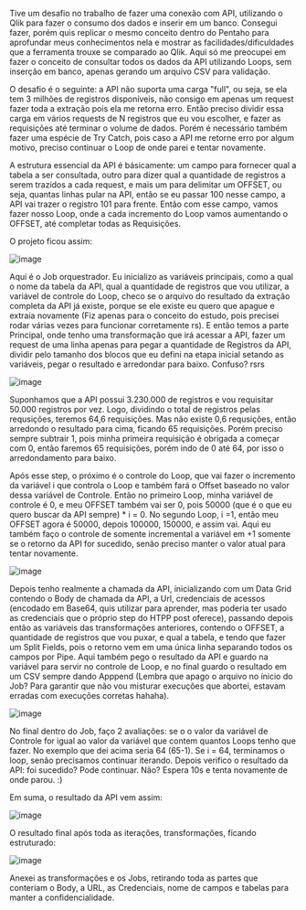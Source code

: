 Tive um desafio no trabalho de fazer uma conexão com API, utilizando o Qlik para fazer o consumo dos dados e inserir em um banco. Consegui fazer, porém quis replicar o mesmo conceito dentro do Pentaho para aprofundar meus conhecimentos nela e mostrar as facilidades/dificuldades que a ferramenta trouxe se comparado ao Qlik. Aqui só me preocupei em fazer o conceito de consultar todos os dados da API utilizando Loops, sem inserção em banco, apenas gerando um arquivo CSV para validação.

O desafio é o seguinte: a API não suporta uma carga "full", ou seja, se ela tem 3 milhões de registros disponíveis, não consigo em apenas um request fazer toda a extração pois ela me retorna erro. Então preciso dividir essa carga em vários requests de N registros que eu vou escolher, e fazer as requisições até terminar o volume de dados. Porém é necessário também fazer uma espécie de Try Catch, pois caso a API me retorne erro por algum motivo, preciso continuar o Loop de onde parei e tentar novamente.

A estrutura essencial da API é básicamente: um campo para fornecer qual a tabela a ser consultada, outro para dizer qual a quantidade de registros a serem trazidos a cada request, e mais um para delimitar um OFFSET, ou seja, quantas linhas pular na API, então se eu passar 100 nesse campo, a API vai trazer o registro 101 para frente. Então com esse campo, vamos fazer nosso Loop, onde a cada incremento do Loop vamos aumentando o OFFSET, até completar todas as Requisições.

O projeto ficou assim:

![image](https://user-images.githubusercontent.com/65839541/199866541-71255c68-5acf-4604-b179-054c9cae544e.png)

Aqui é o Job orquestrador. Eu inicializo as variáveis principais, como a qual o nome da tabela da API, qual a quantidade de registros que vou utilizar, a variável de controle do Loop, checo se o arquivo do resultado da extração completa da API já existe, porque se ele existe eu quero que apague e extraia novamente (Fiz apenas para o conceito do estudo, pois precisei rodar várias vezes para funcionar corretamente rs). E então temos a parte Principal, onde tenho uma transformação que irá acessar a API, fazer um request de uma linha apenas para pegar a quantidade de Registros da API, dividir pelo tamanho dos blocos que eu defini na etapa inicial setando as variáveis, pegar o resultado e arredondar para baixo. Confuso? rsrs

![image](https://user-images.githubusercontent.com/65839541/198912888-28cd447d-00ce-4287-bcee-c72da968e147.png)

Suponhamos que a API possui 3.230.000 de registros e vou requisitar 50.000 registros por vez. Logo, dividindo o total de registros pelas requsições, teremos 64,6 requisições. Mas não existe 0,6 requsições, então arredondo o resultado para cima, ficando 65 requisições. Porém preciso sempre subtrair 1, pois minha primeira requisição é obrigada a começar com 0, então faremos 65 requisições, porém indo de 0 até 64, por isso o arredondamento para baixo.

Após esse step, o próximo é o controle do Loop, que vai fazer o incremento da variável i que controla o Loop e também fará o Offset baseado no valor dessa variável de Controle. Então no primeiro Loop, minha variável de controle é 0, e meu OFFSET também vai ser 0, pois 50000 (que é o que eu quero buscar da API sempre) * i = 0. No segundo Loop, i =1, então meu OFFSET agora é 50000, depois 100000, 150000, e assim vai. Aqui eu também faço o controle de somente incremental a variável em +1 somente se o retorno da API for sucedido, senão preciso manter o valor atual para tentar novamente.

![image](https://user-images.githubusercontent.com/65839541/198912992-ce981836-44af-48af-a093-54bc08a4b3e2.png)

Depois tenho realmente a chamada da API, inicializando com um Data Grid contendo o Body de chamada da API, a Url, credenciais de acessos (encodado em Base64, quis utilizar para aprender, mas poderia ter usado as credenciais que o próprio step do HTPP post oferece), passando depois então as variáveis das transformações anteriores, contendo o OFFSET, a quantidade de registros que vou puxar, e qual a tabela, e tendo que fazer um Split Fields, pois o retorno vem em uma única linha separando todos os campos por Pipe. Aqui também pego o resultado da API e guardo na variável para servir no controle de Loop, e no final guardo o resultado em um CSV sempre dando Apppend (Lembra que apago o arquivo no ínicio do Job? Para garantir que não vou misturar execuções que abortei, estavam erradas com execuções corretas hahaha).

![image](https://user-images.githubusercontent.com/65839541/198913565-96a7ebf7-aa39-42ac-bb12-f7d5b198df0a.png)

No final dentro do Job, faço 2 avaliações: se o o valor da variável de Controle for igual ao valor da variável que contem quantos Loops tenho que fazer. No exemplo que dei acima seria 64 (65-1). Se i = 64, terminamos o loop, senão precisamos continuar iterando. Depois verifico o resultado da API: foi sucedido? Pode continuar. Não? Espera 10s e tenta novamente de onde parou. :)

Em suma, o resultado da API vem assim:

![image](https://user-images.githubusercontent.com/65839541/198918096-bc74680d-62ff-4f19-9a91-1a4f42aff468.png)

O resultado final após toda as iterações, transformações, ficando estruturado:

![image](https://user-images.githubusercontent.com/65839541/198917687-6581e052-7bfe-41a7-9f4f-c00b439245be.png)

Anexei as transformações e os Jobs, retirando toda as partes que conteriam o Body, a URL, as Credenciais, nome de campos e tabelas para manter a confidencialidade.


